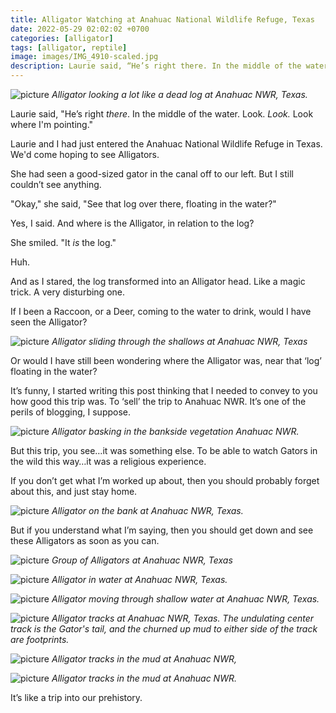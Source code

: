 ```yaml
---
title: Alligator Watching at Anahuac National Wildlife Refuge, Texas
date: 2022-05-29 02:02:02 +0700
categories: [alligator]
tags: [alligator, reptile]
image: images/IMG_4910-scaled.jpg
description: Laurie said, “He’s right there. In the middle of the water. Look. Look. Look where I’m pointing.” Laurie and I had just entered the Anahuac National Wildlife Refuge in Texas. We’d come hoping to see Alligators. She had seen a good-sized gator…
---
```


![picture](images/IMG_4910-1024x682.jpg)
*Alligator looking a lot like a dead log at Anahuac NWR, Texas.*

Laurie said, "He’s right _there_. In the middle of the water. Look. _Look._ Look where I'm pointing."

Laurie and I had just entered the Anahuac National Wildlife Refuge in Texas. We'd come hoping to see Alligators.

She had seen a good-sized gator in the canal off to our left. But I still couldn’t see anything.

"Okay," she said, "See that log over there, floating in the water?"

Yes, I said. And where is the Alligator, in relation to the log?

She smiled. "It _is_ the log."

Huh.

And as I stared, the log transformed into an Alligator head. Like a magic trick. A very disturbing one.

If I been a Raccoon, or a Deer, coming to the water to drink, would I have seen the Alligator?

![picture](images/IMG_4903-1024x682.jpg)
*Alligator sliding through the shallows at Anahuac NWR, Texas*

Or would I have still been wondering where the Alligator was, near that ‘log’ floating in the water?

<!--more-->

It’s funny, I started writing this post thinking that I needed to convey to you how good this trip was. To ‘sell’ the trip to Anahuac NWR. It’s one of the perils of blogging, I suppose.

![picture](images/IMG_4895-1024x682.jpg)
*Alligator basking in the bankside vegetation Anahuac NWR.*

But this trip, you see…it was something else. To be able to watch Gators in the wild this way…it was a religious experience.

If you don’t get what I’m worked up about, then you should probably forget about this, and just stay home.

![picture](images/IMG_4967-1024x682.jpg)
*Alligator on the bank at Anahuac NWR, Texas.*

But if you understand what I’m saying, then you should get down and see these Alligators as soon as you can.

![picture](images/IMG_6141-682x1024.jpg)
*Group of Alligators at Anahuac NWR, Texas*

![picture](images/IMG_6165-1024x659.jpg)
*Alligator in water at Anahuac NWR, Texas.*

![picture](images/IMG_4947-1024x682.jpg)
*Alligator moving through shallow water at Anahuac NWR, Texas.*

![picture](images/IMG_4953-682x1024.jpg)
*Alligator tracks at Anahuac NWR, Texas. The undulating center track is the Gator's tail, and the churned up mud to either side of the track are footprints.*

![picture](images/IMG_4956-1024x663.jpg)
*Alligator tracks in the mud at Anahuac NWR,*

![picture](images/IMG_5005-682x1024.jpg)
*Alligator tracks in the mud at Anahuac NWR.*

It’s like a trip into our prehistory.

